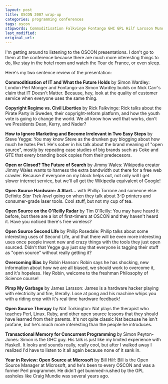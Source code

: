 ```yaml
---
layout: post
title: OSCON 2007 wrap-up
categories: programming conferences
tags: oscon
stopwords: Commoditisation Falkvinge Fontango GHC GPL Hilf Larsson Mundie Peyton Rosedale Torkington Torrone Transactional de predecesors
last_modified:
original_url:
---
```


I'm getting around to listening to the OSCON presentations. I don't
go to them at the conference because there are much more interesting
things to do, like stay in the hotel room and watch the Tour de France,
or even sleep.

<!--more-->

Here's my two sentence review of the presentation:

**Commoditisation of IT and What the Future Holds** by Simon
Wardley: London Perl Monger and Fontango-an Simon Wardley builds on
Nick Carr's claim that IT Doesn't Matter. Because, hey, look at the
quality of customer service when everyone uses the same thing.

**Copyright Regime vs. Civil Liberties** by Rick Falkvinge: Rick
talks about the Pirate Party in Sweden, their copyright-reform
platform, and how the youth vote is going to change the world. We all
know how well that works, don't we Presidents Dean, Kerry, and Nader?

**How to Ignore Marketing and Become Irrelevant in Two Easy Steps**
by Steve Yegge: You may know Steve as the drunken guy blogging about
how much he hates Perl. He's sober in his talk about the brand meaning
of "open source", mostly by repeating case studies of big brands such
as Coke and GTE that every branding book copies from their
predecesors.

**Open or Closed? The Future of Search** by Jimmy Wales: Wikipedia
creator Jimmy Wales wants to harness the extra bandwidth out there for
a free web crawler. Because if everyone on my block helps out, not
only will I get slower internet service, but we'll all get the
Wikipedia equivalent of Google!

**Open Source Hardware: A Start...** with Phillip Torrone and
someone else: Definite *Star Trek level* going on when they talk
about 3-D printers and consumer-grade laser tools. Cool stuff, but not
my cup of tea.

**Open Source on the O'Reilly Radar** by Tim O'Reilly: You may have
heard it before, but there are a lot of first-timers at OSCON and they
haven't heard it. Have you noticed there's free wireless?

**Open Source Second Life** by Philip Rosedale: Philip talks about
some interesting uses of Second Life, and that there will be even more
interesting uses once people invent new and crazy things with the
tools they just open sourced. Didn't that Yegge guy just say that
everyone is tagging their stuff as "open source" without really
getting it?

**Overcoming Bias** by Robin Hanson: Robin says he has shocking,
new information about how we are all biased, we should work to
overcome it, and it's hopeless. Hey Robin, welcome to the freshman
Philosophy of Science course!

**Pimp My Garbage** by James Larsson: James is a hardware hacker
playing with electricity and fire, literally. Lose at pong and his
machine whips you with a riding crop with it's real time hardware
feedback!

**Open Source Therapy** by Nat Torkington: Nat plays the therapist
who teaches Perl, Linux. Ruby, and other open source lessons that
they should have learned from their parents. It's not quite classic
Nat because he isn't profane, but he's much more interesting
than the people he introduces.

**Transactional Memory for Concurrent Programming** by Simon
Peyton-Jones: Simon is the GHC guy. His talk is just like my limited
experience with Haskell. It looks and sounds really, really cool, but
after I walked away I realized I'd have to listen to it all again
because none of it sank in.

**Year in Review: Open Source at Microsoft** by Bill Hilf: Bill is
the Open Source Manager at Microsoft, and he's been to every OSCON and
was a former Perl programmer. He didn't get bummed-rushed by the GPL
assholes like Craig Mundie was several years ago.
